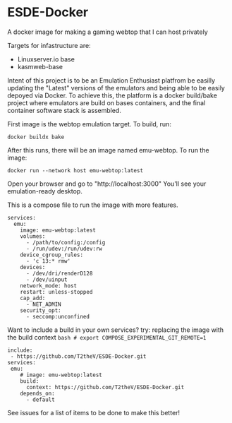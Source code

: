 # ESDE-Docker
A docker image for making a gaming webtop that I can host privately

Targets for infastructure are:
- Linuxserver.io base
- kasmweb-base

Intent of this project is to be an Emulation Enthusiast platfrom be easilly updating the "Latest" versions of the emulators and being able to be easily depoyed via Docker. To achieve this, the platform is a docker build/bake project where emulators are build on bases containers, and the final container software stack is assembled. 

First image is the webtop emulation target. To build, run:

`docker buildx bake` 

After this runs, there will be an image named emu-webtop. 
To run the image:

`docker run --network host emu-webtop:latest`

Open your browser and go to "http://localhost:3000" You'll see your emulation-ready desktop.


This is a compose file to run the image with more features.
```
services:
  emu:
    image: emu-webtop:latest
    volumes:
      - /path/to/config:/config
      - /run/udev:/run/udev:rw
    device_cgroup_rules:
      - 'c 13:* rmw'
    devices:
      - /dev/dri/renderD128
      - /dev/uinput
    network_mode: host
    restart: unless-stopped
    cap_add:
      - NET_ADMIN
    security_opt:
      - seccomp:unconfined
```

Want to include a build in your own services? try: replacing the image with the build context
```bash # export COMPOSE_EXPERIMENTAL_GIT_REMOTE=1```
``` 
include:
 - https://github.com/T2theV/ESDE-Docker.git
services:
 emu:
    # image: emu-webtop:latest
    build: 
      context: https://github.com/T2theV/ESDE-Docker.git
    depends_on:
      - default
```

See issues for a list of items to be done to make this better!